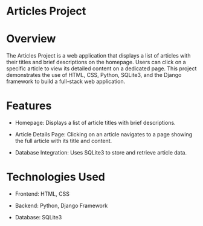 # Articles Project
# Overview
The Articles Project is a web application that displays a list of articles with their titles and brief descriptions on the homepage. Users can click on a specific article to view its detailed content on a dedicated page. This project demonstrates the use of HTML, CSS, Python, SQLite3, and the Django framework to build a full-stack web application.

# Features

* Homepage: Displays a list of article titles with brief descriptions.
  
* Article Details Page: Clicking on an article navigates to a page showing the full article with its title and content.

* Database Integration: Uses SQLite3 to store and retrieve article data.

# Technologies Used

* Frontend: HTML, CSS

* Backend: Python, Django Framework

* Database: SQLite3
